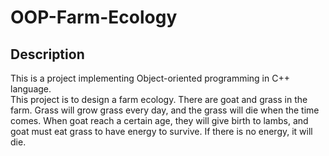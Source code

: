 # OOP-Farm-Ecology

## Description
This is a project implementing Object-oriented programming in C++ language.  
This project is to design a farm ecology. There are goat and grass in the farm. 
Grass will grow grass every day, and the grass will die when the time comes. When goat reach a certain age, 
they will give birth to lambs, and goat must eat grass to have energy to survive. If there is no energy, it will die.
